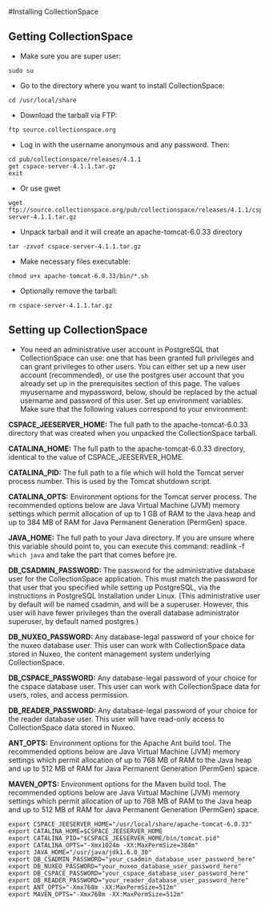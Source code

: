 #Installing CollectionSpace
## Getting CollectionSpace
* Make sure you are super user:
```Shell
sudo su
```

* Go to the directory where you want to install CollectionSpace:

```Shell
cd /usr/local/share
```
* Download the tarball via FTP:

```Shell
ftp source.collectionspace.org
```

* Log in with the username anonymous and any password. Then:

```
cd pub/collectionspace/releases/4.1.1
get cspace-server-4.1.1.tar.gz
exit
```
 * Or use gwet
 ```Shell
 wget ftp://source.collectionspace.org/pub/collectionspace/releases/4.1.1/cspace-server-4.1.1.tar.gz
 ```

* Unpack tarball and it will create an apache-tomcat-6.0.33 directory

```Shell
tar -zxvof cspace-server-4.1.1.tar.gz
```

* Make necessary files executable:

```Shell
chmod u+x apache-tomcat-6.0.33/bin/*.sh
```


* Optionally remove the tarball:
```Shell
rm cspace-server-4.1.1.tar.gz
```

## Setting up CollectionSpace

* You need an administrative user account in PostgreSQL that CollectionSpace can use: one that has been granted full privileges and can grant privileges to other users. You can either set up a new user account (recommended), or use the postgres user account that you already set up in the prerequisites section of this page. The values myusername and mypassword, below, should be replaced by the actual username and password of this user.
Set up environment variables. Make sure that the following values correspond to your environment:

**CSPACE_JEESERVER_HOME:** The full path to the apache-tomcat-6.0.33 directory that was created when you unpacked the CollectionSpace tarball.

**CATALINA_HOME:** The full path to the apache-tomcat-6.0.33 directory, identical to the value of CSPACE_JEESERVER_HOME.

**CATALINA_PID:** The full path to a file which will hold the Tomcat server process number. This is used by the Tomcat shutdown script.

**CATALINA_OPTS:** Environment options for the Tomcat server process. The recommended options below are Java Virtual Machine (JVM) memory settings which permit allocation of up to 1 GB of RAM to the Java heap and up to 384 MB of RAM for Java Permanent Generation (PermGen) space.

**JAVA_HOME:** The full path to your Java directory. If you are unsure where this variable should point to, you can execute this command: readlink -f `which java` and take the part that comes before jre.

**DB_CSADMIN_PASSWORD:** The password for the administrative database user for the CollectionSpace application. This must match the password for that user that you specified while setting up PostgreSQL, via the instructions in PostgreSQL Installation under Linux. (This administrative user by default will be named csadmin, and will be a superuser. However, this user will have fewer privileges than the overall database administrator superuser, by default named postgres.)

**DB_NUXEO_PASSWORD:** Any database-legal password of your choice for the nuxeo database user. This user can work with CollectionSpace data stored in Nuxeo, the content management system underlying CollectionSpace.

**DB_CSPACE_PASSWORD:** Any database-legal password of your choice for the cspace database user. This user can work with CollectionSpace data for users, roles, and access permission.

**DB_READER_PASSWORD:** Any database-legal password of your choice for the reader database user. This user will have read-only access to CollectionSpace data stored in Nuxeo.

**ANT_OPTS:** Environment options for the Apache Ant build tool. The recommended options below are Java Virtual Machine (JVM) memory settings which permit allocation of up to 768 MB of RAM to the Java heap and up to 512 MB of RAM for Java Permanent Generation (PermGen) space.

**MAVEN_OPTS:** Environment options for the Maven build tool. The recommended options below are Java Virtual Machine (JVM) memory settings which permit allocation of up to 768 MB of RAM to the Java heap and up to 512 MB of RAM for Java Permanent Generation (PermGen) space.


```Shell
export CSPACE_JEESERVER_HOME="/usr/local/share/apache-tomcat-6.0.33"
export CATALINA_HOME=$CSPACE_JEESERVER_HOME
export CATALINA_PID="$CSPACE_JEESERVER_HOME/bin/tomcat.pid"
export CATALINA_OPTS="-Xmx1024m -XX:MaxPermSize=384m"
export JAVA_HOME="/usr/java/jdk1.6.0_30"
export DB_CSADMIN_PASSWORD="your_csadmin_database_user_password_here"
export DB_NUXEO_PASSWORD="your_nuxeo_database_user_password_here"
export DB_CSPACE_PASSWORD="your_cspace_database_user_password_here"
export DB_READER_PASSWORD="your_reader_database_user_password_here"
export ANT_OPTS="-Xmx768m -XX:MaxPermSize=512m"
export MAVEN_OPTS="-Xmx768m -XX:MaxPermSize=512m"
```
